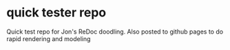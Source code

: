 # quick tester repo
Quick test repo for Jon's ReDoc doodling. Also posted to github pages to do rapid rendering and modeling